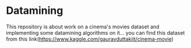 # Datamining
This repository is about work on a cinema's movies dataset and implementing some datamining algorithms on it... 
you can find this dataset from this link(https://www.kaggle.com/gauravduttakiit/cinema-movie)
